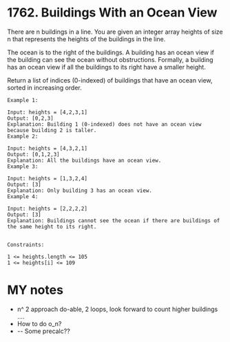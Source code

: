 # 1762. Buildings With an Ocean View

There are n buildings in a line. You are given an integer array heights of size n that represents the heights of the buildings in the line.

The ocean is to the right of the buildings. A building has an ocean view if the building can see the ocean without obstructions. Formally, a building has an ocean view if all the buildings to its right have a smaller height.

Return a list of indices (0-indexed) of buildings that have an ocean view, sorted in increasing order.


```
Example 1:

Input: heights = [4,2,3,1]
Output: [0,2,3]
Explanation: Building 1 (0-indexed) does not have an ocean view because building 2 is taller.
Example 2:

Input: heights = [4,3,2,1]
Output: [0,1,2,3]
Explanation: All the buildings have an ocean view.
Example 3:

Input: heights = [1,3,2,4]
Output: [3]
Explanation: Only building 3 has an ocean view.
Example 4:

Input: heights = [2,2,2,2]
Output: [3]
Explanation: Buildings cannot see the ocean if there are buildings of the same height to its right.


Constraints:

1 <= heights.length <= 105
1 <= heights[i] <= 109
```

# MY notes
* n^ 2 approach do-able, 2 loops, look forward to count higher buildings ....
* How to do o_n?
*  -- Some precalc??
